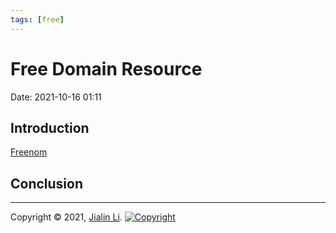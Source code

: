 ```yaml
---
tags: [free]
---
```

# Free Domain Resource
Date:  2021-10-16 01:11

##  Introduction

[Freenom](https://my.freenom.com/)



## Conclusion


---
Copyright © 2021, [Jialin Li](https://github.com/keyskull).  [![Copyright](https://i.creativecommons.org/l/by-nc/4.0/80x15.png)](/LICENSE)